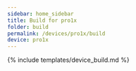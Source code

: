 ```yaml
---
sidebar: home_sidebar
title: Build for pro1x
folder: build
permalink: /devices/pro1x/build
device: pro1x
---
```

{% include templates/device_build.md %}

